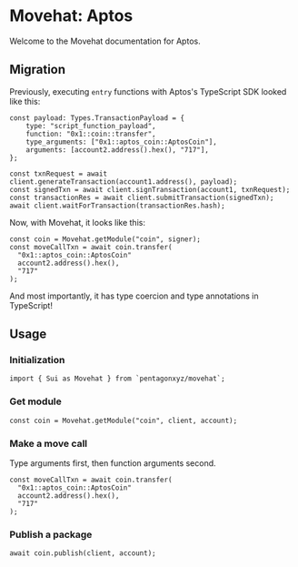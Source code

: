 # Movehat: Aptos

Welcome to the Movehat documentation for Aptos.

## Migration

Previously, executing `entry` functions with Aptos's TypeScript SDK looked like this:

```
const payload: Types.TransactionPayload = {
    type: "script_function_payload",
    function: "0x1::coin::transfer",
    type_arguments: ["0x1::aptos_coin::AptosCoin"],
    arguments: [account2.address().hex(), "717"],
};

const txnRequest = await client.generateTransaction(account1.address(), payload);
const signedTxn = await client.signTransaction(account1, txnRequest);
const transactionRes = await client.submitTransaction(signedTxn);
await client.waitForTransaction(transactionRes.hash);
```

Now, with Movehat, it looks like this:

```
const coin = Movehat.getModule("coin", signer);
const moveCallTxn = await coin.transfer(
  "0x1::aptos_coin::AptosCoin"
  account2.address().hex(),
  "717"
);
```

And most importantly, it has type coercion and type annotations in TypeScript!

## Usage

### Initialization

```
import { Sui as Movehat } from `pentagonxyz/movehat`;
```

### Get module

```
const coin = Movehat.getModule("coin", client, account);
```

### Make a move call

Type arguments first, then function arguments second.

```
const moveCallTxn = await coin.transfer(
  "0x1::aptos_coin::AptosCoin"
  account2.address().hex(),
  "717"
);
```

### Publish a package

```
await coin.publish(client, account);
```
